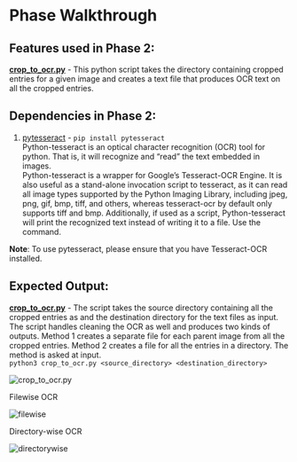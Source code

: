 # Phase Walkthrough

## Features used in Phase 2:
**[crop_to_ocr.py](../master/crop_to_ocr.py)** - This python script takes the directory containing cropped entries for a given image and creates a text file that produces OCR text on all the cropped entries.

## Dependencies in Phase 2:
1. [pytesseract](https://pypi.org/project/pytesseract/) - `pip install pytesseract`  
Python-tesseract is an optical character recognition (OCR) tool for python. That is, it will recognize and “read” the text embedded in images.  
Python-tesseract is a wrapper for Google’s Tesseract-OCR Engine. It is also useful as a stand-alone invocation script to tesseract, as it can read all image types supported by the Python Imaging Library, including jpeg, png, gif, bmp, tiff, and others, whereas tesseract-ocr by default only supports tiff and bmp. Additionally, if used as a script, Python-tesseract will print the recognized text instead of writing it to a file. Use the command.

**Note**: To use pytesseract, please ensure that you have Tesseract-OCR installed.

## Expected Output:

**[crop_to_ocr.py](../master/crop_to_ocr.py)** - The script takes the source directory containing all the cropped entries as and the destination directory for the text files as input. The script handles cleaning the OCR as well and produces two kinds of outputs. Method 1 creates a separate file for each parent image from all the cropped entries. Method 2 creates a file for all the entries in a directory. The method is asked at input.  
`python3 crop_to_ocr.py <source_directory> <destination_directory>`

![crop_to_ocr.py](https://i.imgur.com/2h0Jtkn.png)

Filewise OCR

![filewise](https://i.imgur.com/DX1fhYx.png)

Directory-wise OCR

![directorywise](https://i.imgur.com/GH4DLT4.png)
